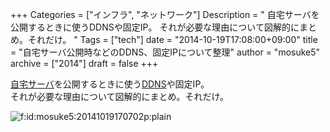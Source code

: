 +++
Categories = ["インフラ", "ネットワーク"]
Description = " 自宅サーバを公開するときに使うDDNSや固定IP。 それが必要な理由について図解的にまとめ。それだけ。   "
Tags = ["tech"]
date = "2014-10-19T17:08:00+09:00"
title = "自宅サーバ公開時などのDDNS、固定IPについて整理"
author = "mosuke5"
archive = ["2014"]
draft = false
+++

<body>
<p><a class="keyword" href="http://d.hatena.ne.jp/keyword/%BC%AB%C2%F0%A5%B5%A1%BC%A5%D0">自宅サーバ</a>を公開するときに使う<a class="keyword" href="http://d.hatena.ne.jp/keyword/DDNS">DDNS</a>や固定IP。<br>
それが必要な理由について図解的にまとめ。それだけ。</p>
<p><span itemscope itemtype="http://schema.org/Photograph"><img src="https://cdn-ak.f.st-hatena.com/images/fotolife/m/mosuke5/20141019/20141019170702.png" alt="f:id:mosuke5:20141019170702p:plain" title="f:id:mosuke5:20141019170702p:plain" class="hatena-fotolife" itemprop="image"></span></p>
</body>
